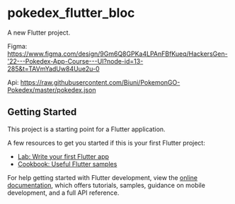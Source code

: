 # pokedex_flutter_bloc

A new Flutter project.

Figma:
https://www.figma.com/design/9Gm6Q8GPKa4LPAnFBfKueq/HackersGen-'22---Pokedex-App-Course---UI?node-id=13-285&t=TAVmYadUw84Uue2u-0

Api:
https://raw.githubusercontent.com/Biuni/PokemonGO-Pokedex/master/pokedex.json

## Getting Started

This project is a starting point for a Flutter application.

A few resources to get you started if this is your first Flutter project:

- [Lab: Write your first Flutter app](https://docs.flutter.dev/get-started/codelab)
- [Cookbook: Useful Flutter samples](https://docs.flutter.dev/cookbook)

For help getting started with Flutter development, view the
[online documentation](https://docs.flutter.dev/), which offers tutorials,
samples, guidance on mobile development, and a full API reference.
